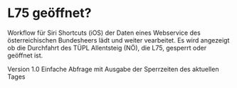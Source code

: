 # L75 geöffnet?
Workflow für Siri Shortcuts (iOS) der Daten eines Webservice des österreichischen Bundesheers lädt und weiter vearbeitet. Es wird angezeigt ob die Durchfahrt des TÜPL Allentsteig (NÖ), die L75, gesperrt oder geöffnet ist.

Version 1.0
Einfache Abfrage mit Ausgabe der Sperrzeiten des aktuellen Tages
